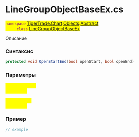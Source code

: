
# LineGroupObjectBaseEx.cs
<mark style="color:purple;">`namespace` [TigerTrade.Chart](../../../../../TigerTrade.Chart.md).[Objects](../../../../../TigerTrade.Chart/Objects.md).[Abstract](../../../../../TigerTrade.Chart/Objects/Abstract.md)  
&nbsp;&nbsp;&nbsp;&nbsp;&nbsp;&nbsp;&nbsp;&nbsp;&nbsp;`class` [LineGroupObjectBaseEx](../../LineGroupObjectBaseEx.cs.md)

Описание

### Синтаксис
```csharp
protected void OpenStartEnd(bool openStart, bool openEnd)
```
### Параметры  
<mark style="color:yellow;">`openStart` *`bool`*  
 *Описание*  
  
<mark style="color:yellow;">`openEnd` *`bool`*  
 *Описание*  
  


### Пример  
```csharp
// example
```
                    
                    